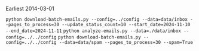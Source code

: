 Earliest 2014-03-01

`python download-batch-emails.py --config=../config --data=data/inbox --pages_to_process=30 --update_status_count=10 --start_date=2024-11-10 --end_date=2024-11-11`
`python analyze-emails.py --data=./data/inbox --config=../../config`
`python download-batch-emails.py --config=../../config --data=data/spam --pages_to_process=30 --spam=True`
